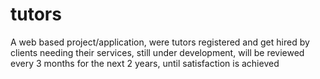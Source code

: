 # tutors
A web based project/application, were tutors registered and get hired by clients needing their services, still under development, will be reviewed every 3 months for the next 2 years, until satisfaction is achieved
